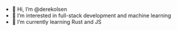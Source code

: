 - 👋 Hi, I’m @derekolsen
- 👀 I’m interested in full-stack development and machine learning
- 🌱 I’m currently learning Rust and JS
<!--- - 💞️ I’m looking to collaborate on ...
- 📫 How to reach me ...


derekolsen/derekolsen is a ✨ special ✨ repository because its `README.md` (this file) appears on your GitHub profile.
You can click the Preview link to take a look at your changes.
--->
